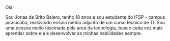Ola!

Sou Jonas de Brito Balero, tenho 18 anos e sou estudante do IFSP - campus piracicaba, realizando ensino médio adjunto de um curso técnico de TI. Sou uma pessoa muito fascinada pela area da tecnologia, busco cada vez mais aprender sobre ela e desenvolver as minhas habilidades sempre.
